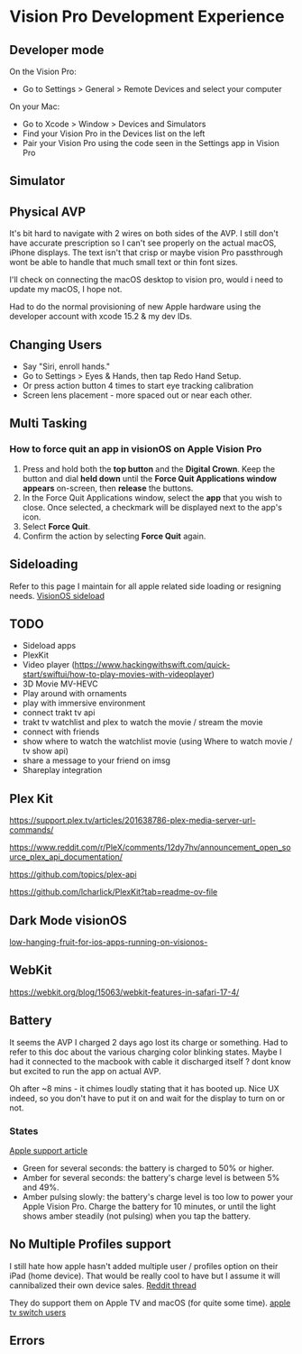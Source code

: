 
# Vision Pro Development Experience


## Developer mode

On the Vision Pro:

- Go to Settings > General > Remote Devices and select your computer

On your Mac:

- Go to Xcode > Window > Devices and Simulators
- Find your Vision Pro in the Devices list on the left
- Pair your Vision Pro using the code seen in the Settings app in Vision Pro

## Simulator


## Physical AVP

It's bit hard to navigate with 2 wires on both sides of the AVP. 
I still don't have accurate prescription so I can't see properly on the actual macOS, iPhone displays. The text isn't that crisp or maybe vision Pro passthrough wont be able to handle that much small text or thin font sizes.

I'll check on connecting the macOS desktop to vision pro, would i need to update my macOS, I hope not.


Had to do the normal provisioning of new Apple hardware using the developer account with xcode 15.2 & my dev IDs.



## Changing Users


- Say "Siri, enroll hands."
- Go to Settings > Eyes & Hands, then tap Redo Hand Setup.
- Or press action button 4 times to start eye tracking calibration
- Screen lens placement - more spaced out or near each other.

## Multi Tasking

### How to force quit an app in visionOS on Apple Vision Pro

1. Press and hold both the **top button** and the **Digital Crown**. Keep the button and dial **held down** until the **Force Quit Applications window appears** on-screen, then **release** the buttons.
2. In the Force Quit Applications window, select the **app** that you wish to close. Once selected, a checkmark will be displayed next to the app's icon.
3. Select **Force Quit**.
4. Confirm the action by selecting **Force Quit** again.

## Sideloading

Refer to this page I maintain for all apple related side loading or resigning needs.
[VisionOS sideload](ios/config/resigning#visionOS)




## TODO


- Sideload apps
- PlexKit
- Video player (https://www.hackingwithswift.com/quick-start/swiftui/how-to-play-movies-with-videoplayer)
- 3D Movie MV-HEVC
- Play around with ornaments
- play with immersive environment
- connect trakt tv api
- trakt tv watchlist and plex to watch the movie / stream the movie
- connect with friends
- show where to watch the watchlist movie (using Where to watch movie / tv show api)
- share a message to your friend on imsg
- Shareplay integration




## Plex Kit


https://support.plex.tv/articles/201638786-plex-media-server-url-commands/

https://www.reddit.com/r/PleX/comments/12dy7hv/announcement_open_source_plex_api_documentation/

https://github.com/topics/plex-api


https://github.com/lcharlick/PlexKit?tab=readme-ov-file



## Dark Mode visionOS

[low-hanging-fruit-for-ios-apps-running-on-visionos-](https://medium.com/@timonus/low-hanging-fruit-for-ios-apps-running-on-visionos-08a85db0fb31)


## WebKit

https://webkit.org/blog/15063/webkit-features-in-safari-17-4/



## Battery

It seems the AVP I charged 2 days ago lost its charge or something. Had to refer to this doc about the various charging color blinking states.
Maybe I had it connected to the macbook with cable it discharged itself ? dont know but excited to run the app on actual AVP.

Oh after ~8 mins - it chimes loudly stating that it has booted up. Nice UX indeed, so you don't have to put it on and wait for the display to turn on or not.

### States

[Apple support article](https://support.apple.com/en-us/117740) 
- Green for several seconds: the battery is charged to 50% or higher.
- Amber for several seconds: the battery's charge level is between 5% and 49%.
- Amber pulsing slowly: the battery's charge level is too low to power your Apple Vision Pro. Charge the battery for 10 minutes, or until the light shows amber steadily (not pulsing) when you tap the battery.

## No Multiple Profiles support

I still hate how apple hasn't added multiple user / profiles option on their iPad (home device). That would be really cool to have but I assume it will cannibalized their own device sales.
[Reddit thread](https://www.reddit.com/r/AppleVisionPro/comments/1ai4re3/no_multiple_profile_support_is_a_seriously_flawed/)

They do support them on Apple TV and macOS (for quite some time).
[apple tv switch users](https://support.apple.com/guide/tv/switch-users-in-the-profiles-tab-atvb5f549664/tvos)



## Errors


